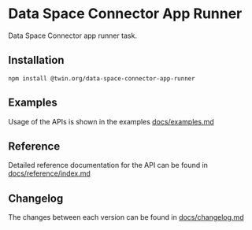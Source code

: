 # Data Space Connector App Runner

Data Space Connector app runner task.

## Installation

```shell
npm install @twin.org/data-space-connector-app-runner
```

## Examples

Usage of the APIs is shown in the examples [docs/examples.md](docs/examples.md)

## Reference

Detailed reference documentation for the API can be found in [docs/reference/index.md](docs/reference/index.md)

## Changelog

The changes between each version can be found in [docs/changelog.md](docs/changelog.md)
